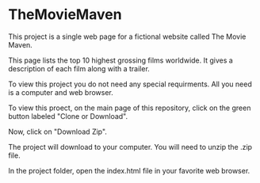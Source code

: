 # TheMovieMaven
This project is a single web page for a fictional website called The Movie Maven.

This page lists the top 10 highest grossing films worldwide. It gives a description of each
film along with a trailer.

To view this project you do not need any special requirments. All you need is a computer and web browser.

To view this proect, on the main page of this repository, click on the green button labeled "Clone or Download".

Now, click on "Download Zip".

The project will download to your computer. You will need to unzip the .zip file.

In the project folder, open the index.html file in your favorite web browser.
